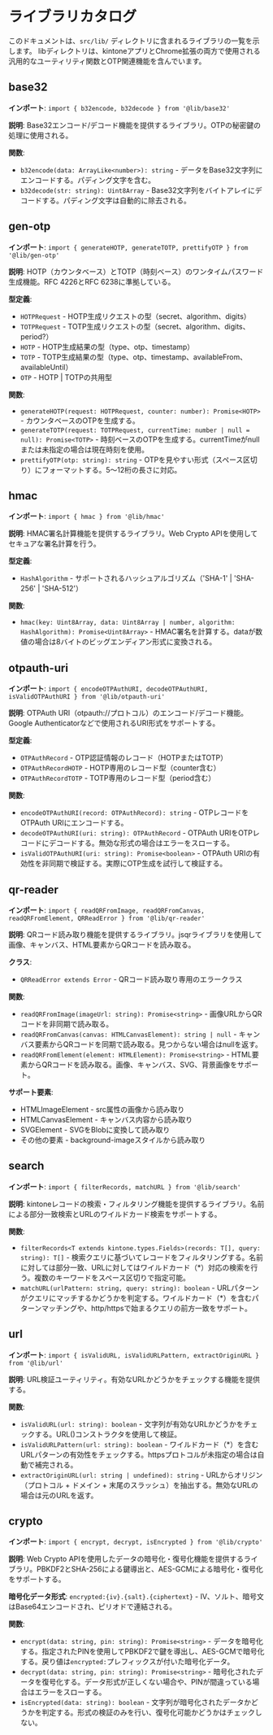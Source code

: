# ライブラリカタログ

このドキュメントは、`src/lib/` ディレクトリに含まれるライブラリの一覧を示します。
libディレクトリは、kintoneアプリとChrome拡張の両方で使用される汎用的なユーティリティ関数とOTP関連機能を含んでいます。

## base32

**インポート**: `import { b32encode, b32decode } from '@lib/base32'`

**説明**: Base32エンコード/デコード機能を提供するライブラリ。OTPの秘密鍵の処理に使用される。

**関数**:

- `b32encode(data: ArrayLike<number>): string` - データをBase32文字列にエンコードする。パディング文字を含む。
- `b32decode(str: string): Uint8Array` - Base32文字列をバイトアレイにデコードする。パディング文字は自動的に除去される。

## gen-otp

**インポート**: `import { generateHOTP, generateTOTP, prettifyOTP } from '@lib/gen-otp'`

**説明**: HOTP（カウンタベース）とTOTP（時刻ベース）のワンタイムパスワード生成機能。RFC 4226とRFC 6238に準拠している。

**型定義**:

- `HOTPRequest` - HOTP生成リクエストの型（secret、algorithm、digits）
- `TOTPRequest` - TOTP生成リクエストの型（secret、algorithm、digits、period?）
- `HOTP` - HOTP生成結果の型（type、otp、timestamp）
- `TOTP` - TOTP生成結果の型（type、otp、timestamp、availableFrom、availableUntil）
- `OTP` - HOTP | TOTPの共用型

**関数**:

- `generateHOTP(request: HOTPRequest, counter: number): Promise<HOTP>` - カウンタベースのOTPを生成する。
- `generateTOTP(request: TOTPRequest, currentTime: number | null = null): Promise<TOTP>` - 時刻ベースのOTPを生成する。currentTimeがnullまたは未指定の場合は現在時刻を使用。
- `prettifyOTP(otp: string): string` - OTPを見やすい形式（スペース区切り）にフォーマットする。5〜12桁の長さに対応。

## hmac

**インポート**: `import { hmac } from '@lib/hmac'`

**説明**: HMAC署名計算機能を提供するライブラリ。Web Crypto APIを使用してセキュアな署名計算を行う。

**型定義**:

- `HashAlgorithm` - サポートされるハッシュアルゴリズム（'SHA-1' | 'SHA-256' | 'SHA-512'）

**関数**:

- `hmac(key: Uint8Array, data: Uint8Array | number, algorithm: HashAlgorithm): Promise<Uint8Array>` - HMAC署名を計算する。dataが数値の場合は8バイトのビッグエンディアン形式に変換される。

## otpauth-uri

**インポート**: `import { encodeOTPAuthURI, decodeOTPAuthURI, isValidOTPAuthURI } from '@lib/otpauth-uri'`

**説明**: OTPAuth URI（otpauth://プロトコル）のエンコード/デコード機能。Google Authenticatorなどで使用されるURI形式をサポートする。

**型定義**:

- `OTPAuthRecord` - OTP認証情報のレコード（HOTPまたはTOTP）
- `OTPAuthRecordHOTP` - HOTP専用のレコード型（counter含む）
- `OTPAuthRecordTOTP` - TOTP専用のレコード型（period含む）

**関数**:

- `encodeOTPAuthURI(record: OTPAuthRecord): string` - OTPレコードをOTPAuth URIにエンコードする。
- `decodeOTPAuthURI(uri: string): OTPAuthRecord` - OTPAuth URIをOTPレコードにデコードする。無効な形式の場合はエラーをスローする。
- `isValidOTPAuthURI(uri: string): Promise<boolean>` - OTPAuth URIの有効性を非同期で検証する。実際にOTP生成を試行して検証する。

## qr-reader

**インポート**: `import { readQRFromImage, readQRFromCanvas, readQRFromElement, QRReadError } from '@lib/qr-reader'`

**説明**: QRコード読み取り機能を提供するライブラリ。jsqrライブラリを使用して画像、キャンバス、HTML要素からQRコードを読み取る。

**クラス**:

- `QRReadError extends Error` - QRコード読み取り専用のエラークラス

**関数**:

- `readQRFromImage(imageUrl: string): Promise<string>` - 画像URLからQRコードを非同期で読み取る。
- `readQRFromCanvas(canvas: HTMLCanvasElement): string | null` - キャンバス要素からQRコードを同期で読み取る。見つからない場合はnullを返す。
- `readQRFromElement(element: HTMLElement): Promise<string>` - HTML要素からQRコードを読み取る。画像、キャンバス、SVG、背景画像をサポート。

**サポート要素**:

- HTMLImageElement - src属性の画像から読み取り
- HTMLCanvasElement - キャンバス内容から読み取り
- SVGElement - SVGをBlobに変換して読み取り
- その他の要素 - background-imageスタイルから読み取り

## search

**インポート**: `import { filterRecords, matchURL } from '@lib/search'`

**説明**: kintoneレコードの検索・フィルタリング機能を提供するライブラリ。名前による部分一致検索とURLのワイルドカード検索をサポートする。

**関数**:

- `filterRecords<T extends kintone.types.Fields>(records: T[], query: string): T[]` - 検索クエリに基づいてレコードをフィルタリングする。名前に対しては部分一致、URLに対してはワイルドカード（\*）対応の検索を行う。複数のキーワードをスペース区切りで指定可能。
- `matchURL(urlPattern: string, query: string): boolean` - URLパターンがクエリにマッチするかどうかを判定する。ワイルドカード（\*）を含むパターンマッチングや、http/httpsで始まるクエリの前方一致をサポート。

## url

**インポート**: `import { isValidURL, isValidURLPattern, extractOriginURL } from '@lib/url'`

**説明**: URL検証ユーティリティ。有効なURLかどうかをチェックする機能を提供する。

**関数**:

- `isValidURL(url: string): boolean` - 文字列が有効なURLかどうかをチェックする。URL()コンストラクタを使用して検証。
- `isValidURLPattern(url: string): boolean` - ワイルドカード（\*）を含むURLパターンの有効性をチェックする。httpsプロトコルが未指定の場合は自動で補完される。
- `extractOriginURL(url: string | undefined): string` - URLからオリジン（プロトコル + ドメイン + 末尾のスラッシュ）を抽出する。無効なURLの場合は元のURLを返す。

## crypto

**インポート**: `import { encrypt, decrypt, isEncrypted } from '@lib/crypto'`

**説明**: Web Crypto APIを使用したデータの暗号化・復号化機能を提供するライブラリ。PBKDF2とSHA-256による鍵導出と、AES-GCMによる暗号化・復号化をサポートする。

**暗号化データ形式**: `encrypted:{iv}.{salt}.{ciphertext}` - IV、ソルト、暗号文はBase64エンコードされ、ピリオドで連結される。

**関数**:

- `encrypt(data: string, pin: string): Promise<string>` - データを暗号化する。指定されたPINを使用してPBKDF2で鍵を導出し、AES-GCMで暗号化する。戻り値は`encrypted:`プレフィックスが付いた暗号化データ。
- `decrypt(data: string, pin: string): Promise<string>` - 暗号化されたデータを復号化する。データ形式が正しくない場合や、PINが間違っている場合はエラーをスローする。
- `isEncrypted(data: string): boolean` - 文字列が暗号化されたデータかどうかを判定する。形式の検証のみを行い、復号化可能かどうかはチェックしない。
